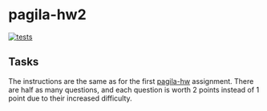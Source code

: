 # pagila-hw2
[![tests](https://github.com/Luew2/pagila-hw2/actions/workflows/tests.yml/badge.svg)](https://github.com/Luew2/pagila-hw2/actions/workflows/tests.yml)

## Tasks

The instructions are the same as for the first [pagila-hw](https://github.com/mikeizbicki/pagila-hw) assignment.
There are half as many questions, and each question is worth 2 points instead of 1 point due to their increased difficulty.
